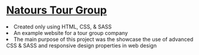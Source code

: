 <h1><a href="https://gsherm23.github.io/Web-Development-Portfolio/Natours%20Website/">Natours Tour Group</a></h1>
<li> Created only using HTML, CSS, & SASS  </li>
<li> An example website for a tour group company </li>
<li> The main purpose of this project was the showcase the use of advanced CSS & SASS and responsive design properties in web design</li>

